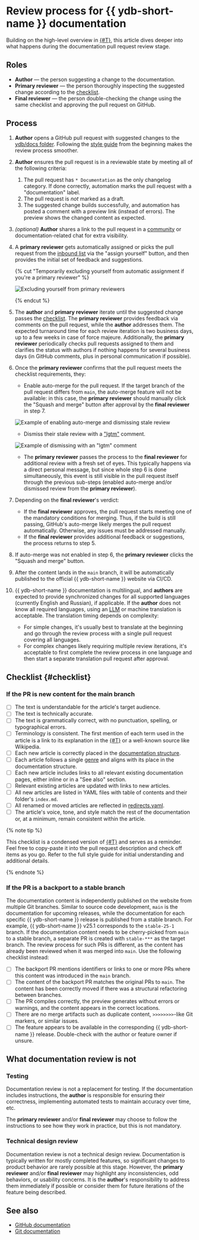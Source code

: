 # Review process for {{ ydb-short-name }} documentation

Building on the high-level overview in [{#T}](index.md), this article dives deeper into what happens during the documentation pull request review stage.

## Roles

- **Author** — the person suggesting a change to the documentation.
- **Primary reviewer** — the person thoroughly inspecting the suggested change according to the [checklist](#checklist).
- **Final reviewer** — the person double-checking the change using the same checklist and approving the pull request on GitHub.

## Process

1. **Author** opens a GitHub pull request with suggested changes to the [ydb/docs folder](https://github.com/ydb-platform/ydb/tree/main/ydb/docs). Following the [style guide](style-guide.md) from the beginning makes the review process smoother.
2. **Author** ensures the pull request is in a reviewable state by meeting all of the following criteria:

   1. The pull request has `* Documentation` as the only changelog category. If done correctly, automation marks the pull request with a "documentation" label.
   2. The pull request is *not* marked as a draft.
   3. The suggested change builds successfully, and automation has posted a comment with a preview link (instead of errors). The preview shows the changed content as expected.

3. *(optional)* **Author** shares a link to the pull request in a [community](https://t.me/ydb_en) or documentation-related chat for extra visibility.
4. A **primary reviewer** gets automatically assigned or picks the pull request from the [inbound list](https://github.com/ydb-platform/ydb/pulls?q=is%3Aopen+is%3Apr+label%3Adocumentation+draft%3Afalse+no%3Aassignee) via the "assign yourself" button, and then provides the initial set of feedback and suggestions.

   {% cut "Temporarily excluding yourself from automatic assignment if you're a primary reviewer" %}

   ![Excluding yourself from primary reviewers](./_assets/excluding-primary-reviewer.jpeg)

   {% endcut %}

5. The **author** and **primary reviewer** iterate until the suggested change passes the [checklist](#checklist). The **primary reviewer** provides feedback via comments on the pull request, while the **author** addresses them. The expected turnaround time for each review iteration is two business days, up to a few weeks in case of force majeure. Additionally, the **primary reviewer** periodically checks pull requests assigned to them and clarifies the status with authors if nothing happens for several business days (in GitHub comments, plus in personal communication if possible).

6. Once the **primary reviewer** confirms that the pull request meets the checklist requirements, they:

   - Enable auto-merge for the pull request. If the target branch of the pull request differs from `main`, the auto-merge feature will not be available: in this case, the **primary reviewer** should manually click the "Squash and merge" button after approval by the **final reviewer** in step 7.

   ![Example of enabling auto-merge and dismissing stale review](./_assets/automerge-and-dismiss.png)

   - Dismiss their stale review with a ["lgtm"](https://en.wiktionary.org/wiki/LGTM) comment.

   ![Example of dismissing with an "lgtm" comment](./_assets/lgtm.png)

   - The **primary reviewer** passes the process to the **final reviewer** for additional review with a fresh set of eyes. This typically happens via a direct personal message, but since whole step 6 is done simultaneously, this event is still visible in the pull request itself through the previous sub-steps (enabled auto-merge and/or dismissed review from the **primary reviewer**).

7. Depending on the **final reviewer**'s verdict:

   - If the **final reviewer** approves, the pull request starts meeting one of the mandatory conditions for merging. Thus, if the build is still passing, GitHub's auto-merge likely merges the pull request automatically. Otherwise, any issues must be addressed manually.
   - If the **final reviewer** provides additional feedback or suggestions, the process returns to step 5.

8. If auto-merge was not enabled in step 6, the **primary reviewer** clicks the "Squash and merge" button.
9. After the content lands in the `main` branch, it will be automatically published to the official {{ ydb-short-name }} website via CI/CD.
10. {{ ydb-short-name }} documentation is multilingual, and **authors** are expected to provide synchronized changes for all supported languages (currently English and Russian), if applicable. If the **author** does not know all required languages, using an [LLM](https://en.wikipedia.org/wiki/Large_language_model) or machine translation is acceptable. The translation timing depends on complexity:

    - For simple changes, it's usually best to translate at the beginning and go through the review process with a single pull request covering all languages.
    - For complex changes likely requiring multiple review iterations, it's acceptable to first complete the review process in one language and then start a separate translation pull request after approval.

## Checklist {#checklist}

### If the PR is new content for the main branch

- [ ] The text is understandable for the article's target audience.
- [ ] The text is technically accurate.
- [ ] The text is grammatically correct, with no punctuation, spelling, or typographical errors.
- [ ] Terminology is consistent. The first mention of each term used in the article is a link to its explanation in the [{#T}](../../concepts/glossary.md) or a well-known source like Wikipedia.
- [ ] Each new article is correctly placed in the [documentation structure](structure.md).
- [ ] Each article follows a single [genre](genres.md) and aligns with its place in the documentation structure.
- [ ] Each new article includes links to all relevant existing documentation pages, either inline or in a "See also" section.
- [ ] Relevant existing articles are updated with links to new articles.
- [ ] All new articles are listed in YAML files with table of contents and their folder's `index.md`.
- [ ] All renamed or moved articles are reflected in [redirects.yaml](https://github.com/ydb-platform/ydb/blob/main/ydb/docs/redirects.yaml).
- [ ] The article's voice, tone, and style match the rest of the documentation or, at a minimum, remain consistent within the article.

{% note tip %}

This checklist is a condensed version of [{#T}](style-guide.md) and serves as a reminder. Feel free to copy-paste it into the pull request description and check off items as you go. Refer to the full style guide for initial understanding and additional details.

{% endnote %}

### If the PR is a backport to a stable branch

The documentation content is independently published on the website from multiple Git branches. Similar to source code development, `main` is the documentation for upcoming releases, while the documentation for each specific {{ ydb-short-name }} release is published from a stable branch. For example, {{ ydb-short-name }} v25.1 corresponds to the `stable-25-1` branch. If the documentation content needs to be cherry-picked from `main` to a stable branch, a separate PR is created with `stable-***` as the target branch. The review process for such PRs is different, as the content has already been reviewed when it was merged into `main`. Use the following checklist instead:

- [ ] The backport PR mentions identifiers or links to one or more PRs where this content was introduced in the `main` branch.
- [ ] The content of the backport PR matches the original PRs to `main`. The content has been correctly moved if there was a structural refactoring between branches.
- [ ] The PR compiles correctly, the preview generates without errors or warnings, and the content appears in the correct locations.
- [ ] There are no merge artifacts such as duplicate content, `>>>>>>>>`-like Git markers, or similar issues.
- [ ] The feature appears to be available in the corresponding {{ ydb-short-name }} release. Double-check with the author or feature owner if unsure.

## What documentation review is not

### Testing

Documentation review is not a replacement for testing. If the documentation includes instructions, the **author** is responsible for ensuring their correctness, implementing automated tests to maintain accuracy over time, etc.

The **primary reviewer** and/or **final reviewer** may choose to follow the instructions to see how they work in practice, but this is not mandatory.

### Technical design review

Documentation review is not a technical design review. Documentation is typically written for mostly completed features, so significant changes to product behavior are rarely possible at this stage. However, the **primary reviewer** and/or **final reviewer** may highlight any inconsistencies, odd behaviors, or usability concerns. It is the **author**'s responsibility to address them immediately if possible or consider them for future iterations of the feature being described.

## See also

- [GitHub documentation](https://docs.github.com/en)
- [Git documentation](https://git-scm.com/doc)
